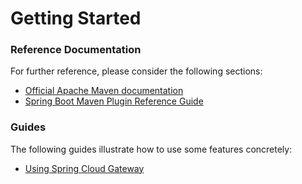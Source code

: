# Getting Started

### Reference Documentation

For further reference, please consider the following sections:

* [Official Apache Maven documentation](https://maven.apache.org/guides/index.html)
* [Spring Boot Maven Plugin Reference Guide](https://docs.spring.io/spring-boot/docs/2.3.7.RELEASE/maven-plugin/)

### Guides

The following guides illustrate how to use some features concretely:

* [Using Spring Cloud Gateway](https://github.com/spring-cloud-samples/spring-cloud-gateway-sample)

